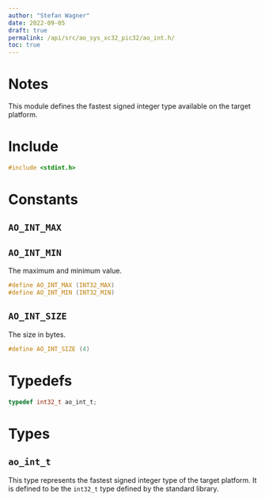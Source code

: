 ```yaml
---
author: "Stefan Wagner"
date: 2022-09-05
draft: true
permalink: /api/src/ao_sys_xc32_pic32/ao_int.h/
toc: true
---
```


# Notes

This module defines the fastest signed integer type available on the target platform.

# Include

```c
#include <stdint.h>
```

# Constants

## `AO_INT_MAX`
## `AO_INT_MIN`

The maximum and minimum value.

```c
#define AO_INT_MAX (INT32_MAX)
#define AO_INT_MIN (INT32_MIN)
```

## `AO_INT_SIZE`

The size in bytes.

```c
#define AO_INT_SIZE (4)
```

# Typedefs

```c
typedef int32_t ao_int_t;
```

# Types

## `ao_int_t`

This type represents the fastest signed integer type of the target platform. It is defined to be the `int32_t` type defined by the standard library.
